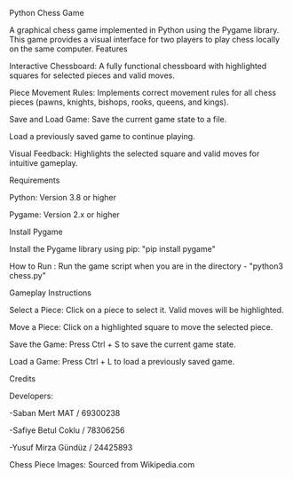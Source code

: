 Python Chess Game

A graphical chess game implemented in Python using the Pygame library. This game provides a visual interface for two players to play chess locally on the same computer.
Features

Interactive Chessboard: A fully functional chessboard with highlighted squares for selected pieces and valid moves.

Piece Movement Rules: Implements correct movement rules for all chess pieces (pawns, knights, bishops, rooks, queens, and kings).

Save and Load Game: Save the current game state to a file. 

Load a previously saved game to continue playing.

Visual Feedback: Highlights the selected square and valid moves for intuitive gameplay.

Requirements

Python: Version 3.8 or higher

Pygame: Version 2.x or higher

Install Pygame

Install the Pygame library using pip: "pip install pygame"

How to Run :
Run the game script when you are in the directory - "python3 chess.py"

Gameplay Instructions

Select a Piece: Click on a piece to select it. Valid moves will be highlighted.

Move a Piece: Click on a highlighted square to move the selected piece.

Save the Game: Press Ctrl + S to save the current game state.

Load a Game: Press Ctrl + L to load a previously saved game.

Credits

Developers:

-Saban Mert MAT / 69300238

-Safiye Betul Coklu / 78306256

-Yusuf Mirza Gündüz / 24425893

Chess Piece Images: Sourced from Wikipedia.com